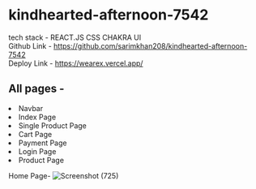 # kindhearted-afternoon-7542
tech stack - REACT.JS CSS CHAKRA UI <br/>
Github Link - https://github.com/sarimkhan208/kindhearted-afternoon-7542  <br/>
Deploy Link - https://wearex.vercel.app/  <br/>

<h2>All pages -</h2> 
<li>Navbar</li>
<li>Index Page</li>
<li>Single Product Page</li>
<li>Cart Page</li>
<li>Payment Page</li>
<li>Login Page</li>
<li>Product Page</li>

Home Page-
![Screenshot (725)](https://user-images.githubusercontent.com/103326809/221513879-5cf6bce7-5852-472b-902c-09c970e80b4f.png)
